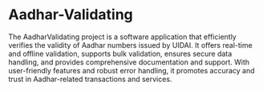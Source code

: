 # Aadhar-Validating

The AadharValidating project is a software application that efficiently verifies the validity of Aadhar numbers issued by UIDAI. 
It offers real-time and offline validation, supports bulk validation, ensures secure data handling, and provides comprehensive documentation and support. 
With user-friendly features and robust error handling, it promotes accuracy and trust in Aadhar-related transactions and services.
